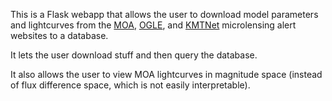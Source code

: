 This is a Flask webapp that allows the user to download model parameters and lightcurves from the
[MOA](http://www.massey.ac.nz/~iabond/moa/alerts/), 
[OGLE](https://ogle.astrouw.edu.pl/ogle4/ews/), and
[KMTNet](https://kmtnet.kasi.re.kr/~ulens/)
microlensing alert websites to a database.

It lets the user download stuff and then query the database.

It also allows the user to view MOA lightcurves in magnitude space (instead of flux difference space, which is not easily interpretable).

